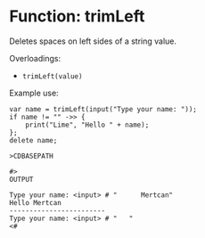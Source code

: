 # Function: trimLeft

Deletes spaces on left sides of a string value.

Overloadings:
+ ``trimLeft(value)``

Example use:
```
var name = trimLeft(input("Type your name: "));
if name != "" ->> {
    print("Lime", "Hello " + name);
};
delete name;

>CDBASEPATH

#>
OUTPUT

Type your name: <input> # "      Mertcan"
Hello Mertcan
------------------------
Type your name: <input> # "   "
<#
```

